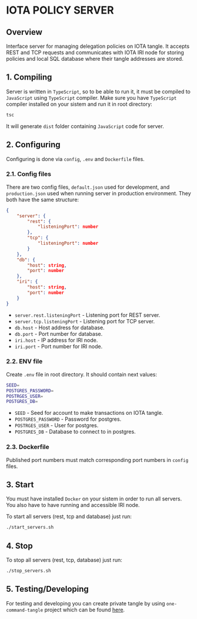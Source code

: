 # IOTA POLICY SERVER

## Overview
Interface server for managing delegation policies on IOTA tangle.
It accepts REST and TCP requests and communicates with IOTA IRI node for storing policies and local SQL database where their tangle addresses are stored.

## 1. Compiling
Server is written in `TypeScript`, so to be able to run it, it must be compiled to `JavaScript` using `TypeScript` compiler. Make sure you have `TypeScript` compiler installed on your sistem and run it in root directory:
```bash
tsc
```
It will generate `dist` folder containing `JavaScript` code for server.

## 2. Configuring
Configuring is done via `config`, `.env` and `Dockerfile` files.

### 2.1. Config files
There are two config files, `default.json` used for development, and `production.json` used when running server in production environment. They both have the same structure:
```JSON
{
    "server": {
        "rest": {
            "listeningPort": number
        },
        "tcp": {
            "listeningPort": number
        }
    },
    "db": {
        "host": string,
        "port": number
    },
    "iri": {
        "host": string,
        "port": number
    }
}
```
* `server.rest.listeningPort` - Listening port for REST server.
* `server.tcp.listeningPort` - Listening port for TCP server.
* `db.host` - Host address for database.
* `db.port` - Port number for database.
* `iri.host` - IP address for IRI node.
* `iri.port` - Port number for IRI node.

### 2.2. ENV file
Create `.env` file in root directory. It should contain next values:
```bash
SEED=
POSTGRES_PASSWORD=
POSTRGES_USER=
POSTGRES_DB=
```

* `SEED` - Seed for account to make transactions on IOTA tangle.
* `POSTGRES_PASSWORD` - Password for postgres.
* `POSTRGES_USER` - User for postgres.
* `POSTGRES_DB` - Database to connect to in postgres.

### 2.3. Dockerfile
Published port numbers must match corresponding port numbers in `config` files.

## 3. Start
You must have installed `Docker` on your sistem in order to run all servers. You also have to have running and accessible IRI node.

To start all servers (rest, tcp and database) just run:
```bash
./start_servers.sh
```

## 4. Stop
To stop all servers (rest, tcp, database) just run:
```bash
./stop_servers.sh
```

## 5. Testing/Developing

For testing and developing you can create private tangle by using `one-command-tangle` project which can be found [here](https://github.com/iota-community/one-command-tangle).